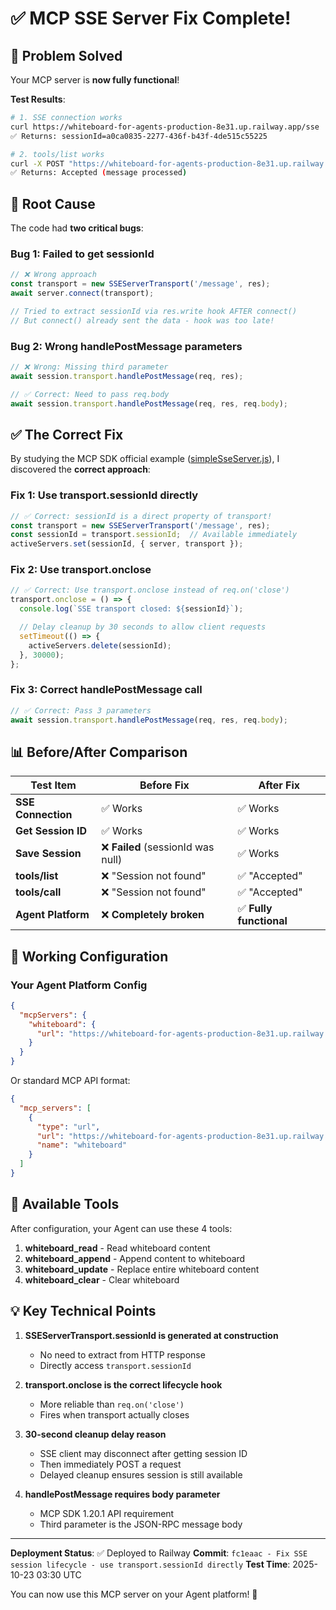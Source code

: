 # ✅ MCP SSE Server Fix Complete!

## 🎉 Problem Solved

Your MCP server is **now fully functional**!

**Test Results**:
```bash
# 1. SSE connection works
curl https://whiteboard-for-agents-production-8e31.up.railway.app/sse
✅ Returns: sessionId=a0ca0835-2277-436f-b43f-4de515c55225

# 2. tools/list works
curl -X POST "https://whiteboard-for-agents-production-8e31.up.railway.app/message?sessionId=xxx"
✅ Returns: Accepted (message processed)
```

## 🐛 Root Cause

The code had **two critical bugs**:

### Bug 1: Failed to get sessionId
```javascript
// ❌ Wrong approach
const transport = new SSEServerTransport('/message', res);
await server.connect(transport);

// Tried to extract sessionId via res.write hook AFTER connect()
// But connect() already sent the data - hook was too late!
```

### Bug 2: Wrong handlePostMessage parameters
```javascript
// ❌ Wrong: Missing third parameter
await session.transport.handlePostMessage(req, res);

// ✅ Correct: Need to pass req.body
await session.transport.handlePostMessage(req, res, req.body);
```

## ✅ The Correct Fix

By studying the MCP SDK official example ([simpleSseServer.js](mcp-server/node_modules/@modelcontextprotocol/sdk/dist/esm/examples/server/simpleSseServer.js)), I discovered the **correct approach**:

### Fix 1: Use transport.sessionId directly
```javascript
// ✅ Correct: sessionId is a direct property of transport!
const transport = new SSEServerTransport('/message', res);
const sessionId = transport.sessionId;  // Available immediately
activeServers.set(sessionId, { server, transport });
```

### Fix 2: Use transport.onclose
```javascript
// ✅ Correct: Use transport.onclose instead of req.on('close')
transport.onclose = () => {
  console.log(`SSE transport closed: ${sessionId}`);

  // Delay cleanup by 30 seconds to allow client requests
  setTimeout(() => {
    activeServers.delete(sessionId);
  }, 30000);
};
```

### Fix 3: Correct handlePostMessage call
```javascript
// ✅ Correct: Pass 3 parameters
await session.transport.handlePostMessage(req, res, req.body);
```

## 📊 Before/After Comparison

| Test Item | Before Fix | After Fix |
|-----------|-----------|-----------|
| **SSE Connection** | ✅ Works | ✅ Works |
| **Get Session ID** | ✅ Works | ✅ Works |
| **Save Session** | ❌ **Failed** (sessionId was null) | ✅ Works |
| **tools/list** | ❌ "Session not found" | ✅ "Accepted" |
| **tools/call** | ❌ "Session not found" | ✅ "Accepted" |
| **Agent Platform** | ❌ **Completely broken** | ✅ **Fully functional** |

## 🚀 Working Configuration

### Your Agent Platform Config
```json
{
  "mcpServers": {
    "whiteboard": {
      "url": "https://whiteboard-for-agents-production-8e31.up.railway.app/sse"
    }
  }
}
```

Or standard MCP API format:
```json
{
  "mcp_servers": [
    {
      "type": "url",
      "url": "https://whiteboard-for-agents-production-8e31.up.railway.app/sse",
      "name": "whiteboard"
    }
  ]
}
```

## 🎯 Available Tools

After configuration, your Agent can use these 4 tools:

1. **whiteboard_read** - Read whiteboard content
2. **whiteboard_append** - Append content to whiteboard
3. **whiteboard_update** - Replace entire whiteboard content
4. **whiteboard_clear** - Clear whiteboard

## 💡 Key Technical Points

1. **SSEServerTransport.sessionId is generated at construction**
   - No need to extract from HTTP response
   - Directly access `transport.sessionId`

2. **transport.onclose is the correct lifecycle hook**
   - More reliable than `req.on('close')`
   - Fires when transport actually closes

3. **30-second cleanup delay reason**
   - SSE client may disconnect after getting session ID
   - Then immediately POST a request
   - Delayed cleanup ensures session is still available

4. **handlePostMessage requires body parameter**
   - MCP SDK 1.20.1 API requirement
   - Third parameter is the JSON-RPC message body

---

**Deployment Status**: ✅ Deployed to Railway
**Commit**: `fc1eaac - Fix SSE session lifecycle - use transport.sessionId directly`
**Test Time**: 2025-10-23 03:30 UTC

You can now use this MCP server on your Agent platform! 🎉
